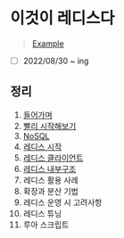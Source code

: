 # 이것이 레디스다

> [Example](https://download.hanbit.co.kr/exam/2059/)

- [ ] 2022/08/30 ~ ing

## 정리

1. [들어가며](chapter1.md)
2. [빨리 시작해보기](chapter2.md)
3. [NoSQL](chapter3.md)
4. [레디스 시작](chapter4.md)
5. [레디스 클라이언트](chapter5.md)
6. [레디스 내부구조](chapter6.md)
7. 레디스 활용 사례
8. 확장과 분산 기법
9. 레디스 운영 시 고려사항
10. 레디스 튜닝
11. 루아 스크립트
